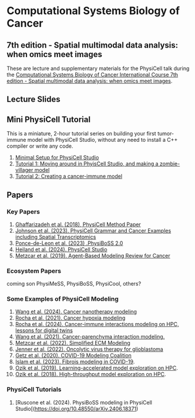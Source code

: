 # Computational Systems Biology of Cancer
## 7th edition - Spatial multimodal data analysis: when omics meet images

These are lecture and supplementary materials for the PhysiCell talk during the [Computational Systems Biology of Cancer International Course 7th edition - Spatial multimodal data analysis: when omics meet images](https://training.institut-curie.org/courses/sysbiocancer2024). 

## Lecture Slides

## Mini PhysiCell Tutorial 
This is a miniature, 2-hour tutorial series on building your first tumor-immune model with PhysiCell Studio, without any need to install a C++ compiler or write any code. 

1. [Minimal Setup for PhysiCell Studio](https://github.com/physicell-training/institut-curie-2024/blob/main/PhysiCell-Studio-Setup.md)
2. [Tutorial 1: Moving around in PhyisCell Studio, and making a zombie-villager model]()
3. [Tutorial 2: Creating a cancer-immune model]()

## Papers
### Key Papers
1. [Ghaffarizadeh et al. (2018), PhysiCell Method Paper](https://journals.plos.org/ploscompbiol/article?id=10.1371/journal.pcbi.1005991)
1. [Johnson et al. (2023). PhysiCell Grammar and Cancer Examples including Spatial Transcriptomics](https://www.biorxiv.org/content/10.1101/2023.09.17.557982v3)
2. [Ponce-de-Leon et al. (2023) .PhysiBoSS 2.0](https://doi.org/10.1038/s41540-023-00314-4)
1. [Heiland et al. (2024). PhysiCell Studio](https://doi.org/10.46471/gigabyte.128)
2. [Metzcar et al. (2019). Agent-Based Modeling Review for Cancer](https://doi.org/10.1200/CCI.18.00069) 

### Ecosystem Papers 
coming son 
PhysiMeSS, PhysiBoSS, PhysiCool, others? 

### Some Examples of PhysiCell Modeling 
1. [Wang et al. (2024). Cancer nanotherapy modeling](https://doi.org/10.1101/2024.04.09.588498)
2. [Rocha et al. (2021). Cancer hypoxia modeling](https://doi.org/10.1016/j.isci.2021.102935) 
3. [Rocha et al. (2024). Cancer-immune interactions modeling on HPC, lessons for digital twins](https://doi.org/10.1101/2023.10.17.562733)
4. [Wang et al. (2021). Cancer-parenchyma interaction modeling.](https://doi.org/10.1038/s41598-020-78780-7) 
5. [Metzcar et al. (2022). Simplified ECM Modeling](https://doi.org/10.1101/2022.11.21.514608)
6. [Jenner et al. (2022). Oncolytic virus therapy for glioblastoma](https://doi.org/10.1016/j.isci.2022.104395)
7. [Getz et al. (2020). COVID-19 Modeling Coalition](https://doi.org/10.1101/2020.04.02.019075)
8. [Islam et al. (2023). Fibrois modeling in COVID-19](https://doi.org/10.1371/journal.pcbi.1011741). 
9. [Ozik et al. (2019). Learning-accelerated model exploration on HPC](https://doi.org/10.1039/C9ME00036D).
10. [Ozik et al. (2018). High-throughput model exploration on HPC](https://doi.org/10.1186/s12859-018-2510-x). 

### PhysiCell Tutorials 
1. [Ruscone et al. (2024). PhysiBoSS modeling in PhysiCell Studio[(https://doi.org/10.48550/arXiv.2406.18371)
